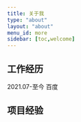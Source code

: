 ```yaml
---
title: 关于我
type: "about"
layout: "about"
menu_id: more
sidebar: [toc,welcome]
---
```


## 工作经历

2021.07-至今 百度

## 项目经验
